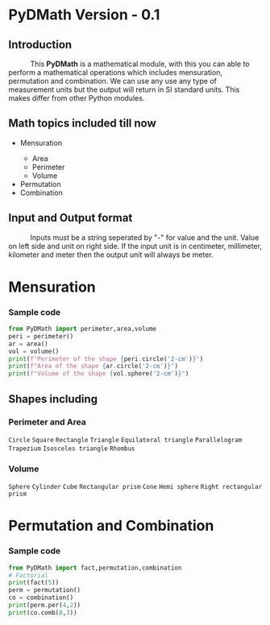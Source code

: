 # PyDMath Version - 0.1
## Introduction
&#160;&#160;&#160;&#160;&#160;&#160;&#160;&#160;&#160;&#160; This **PyDMath** is a mathematical module, with this you can able to perform a mathematical operations 
which includes mensuration, permutation and combination. We can use any use any type of measurement units but the output will return in SI standard units.
This makes differ from other Python modules.

## Math topics included till now
<ul>
  <li>Mensuration</li>
  <ul>
    <li>Area</li>
    <li>Perimeter</li>
    <li>Volume</li>
   </ul>
  <li>Permutation</li>
  <li>Combination</li>
</ul>

## Input and Output format
&#160;&#160;&#160;&#160;&#160;&#160;&#160;&#160;&#160;&#160; Inputs must be a string seperated by "-" for value and the unit. Value on left side and unit on right side. If the input unit is in centimeter, millimeter, kilometer and meter then the output unit will always be meter.

# Mensuration
### Sample code
```python
from PyDMath import perimeter,area,volume
peri = perimeter()
ar = area()
vol = volume()
print(f"Perimeter of the shape {peri.circle('2-cm')}")
print(f"Area of the shape {ar.circle('2-cm')}")
print(f"Volume of the shape {vol.sphere('2-cm')}")
```

## Shapes including
### Perimeter and Area
```Circle``` ```Square``` ```Rectangle``` ```Triangle``` ```Equilateral triangle``` ```Parallelogram``` ```Trapezium``` ```Isosceles triangle``` ```Rhombus```
### Volume
```Sphere``` ```Cylinder``` ```Cube``` ```Rectangular prism``` ```Cone``` ```Hemi sphere``` ```Right rectangular prism``` 

# Permutation and Combination
### Sample code
```python
from PyDMath import fact,permutation,combination
# Factorial
print(fact(5))
perm = permutation()
co = combination()
print(perm.per(4,2))
print(co.comb(8,3))
```

